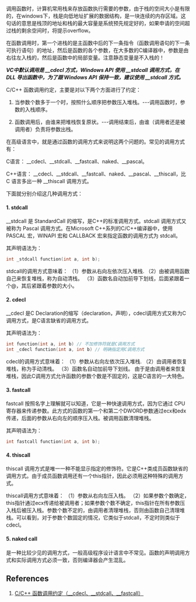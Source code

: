 调用函数时，计算机常用栈来存放函数执行需要的参数，由于栈的空间大小是有限的，在windows下，栈是向低地址扩展的数据结构，是一块连续的内存区域。这句话的意思是栈顶的地址和栈的最大容量是系统预先规定好的，如果申请的空间超过栈的剩余空间时，将提示overflow。

在函数调用时，第一个进栈的是主函数中后的下一条指令（函数调用语句的下一条可执行语句）的地址，然后是函数的各个参数，在大多数的C编译器中，参数是由右往左入栈的，然后是函数中的局部变量。注意静态变量是不入栈的！

***VC中默认调用是 __cdecl 方式，Windows API 使用 __stdcall 调用方式，在 DLL 导出函数中，为了跟 Windows API 保持一致，建议使用 __stdcall 方式。***

C/C++ 函数调用约定，主要是对以下两个方面进行了约定：

1. 当参数个数多于一个时，按照什么顺序把参数压入堆栈。---调用函数时，参数的入栈顺序。

2. 函数调用后，由谁来把堆栈恢复原状。---调用结束后，由谁（调用者还是被调用者）负责将参数出栈。

在高级语言中，就是通过函数的调用方式来说明这两个问题的。常见的调用方式有：

C语言： __cdecl、__stdcall、__fastcall、naked、__pascal。

C++语言： __cdecl、__stdcall、__fastcall、naked、__pascal、__thiscall，比 C 语言多出一种 __thiscall 调用方式。

下面就分别介绍这几种调用方式：

#### 1. stdcall

__stdcall 是 StandardCall 的缩写，是C++的标准调用方式。stdcall 调用方式又被称为 Pascal 调用方式。在Microsoft C++系列的C/C++编译器中，使用 PASCAL 宏，WINAPI 宏和 CALLBACK 宏来指定函数的调用方式为 stdcall。

其声明语法为：

```c++
int _stdcall function(int a, int b);
```

stdcall的调用方式意味着：
（1）参数从右向左依次压入堆栈.
（2）由被调用函数自己来恢复堆栈，称为自动清栈。
（3）函数名自动加前导下划线，后面紧跟着一个@，其后紧跟着参数的大小。

#### 2. cdecl

__cdecl 是C Declaration的缩写（declaration，声明），cdecl调用方式又称为C调用方式，是C语言缺省的调用方式。

其声明语法为：

```c++
int function(int a, int b) // 不加修饰符就是C调用方式
int _cdecl function(int a, int b) // 明确指定用C调用方式
```

cdecl的调用方式意味着：
（1）参数从右向左依次压入堆栈.
（2）由调用者恢复堆栈，称为手动清栈。
（3）函数名自动加前导下划线。
由于是由调用者来恢复堆栈，因此C调用方式允许函数的参数个数是不固定的，这是C语言的一大特色。

#### 3. fastcall

fastcall 按照名字上理解就可以知道，它是一种快速调用方式，因为它通过 CPU 寄存器来传递参数。此方式的函数的第一个和第二个DWORD参数通过ecx和edx传递，后面的参数从右向左的顺序压入栈。被调用函数清理堆栈。

其声明语法为：

```c++
int fastcall function(int a, int b);
```

#### 4. thiscall

thiscall 调用方式是唯一一种不能显示指定的修饰符。它是C++类成员函数缺省的调用方式。由于成员函数调用还有一个this指针，因此必须用这种特殊的调用方式。

thiscall调用方式意味着：
（1）参数从右向左压入栈。
（2）如果参数个数确定，this指针通过ecx传递给被调用者；如果参数个数不确定，this指针在所有参数压入栈后被压入栈。参数个数不定的，由调用者清理堆栈，否则由函数自己清理堆栈。可以看到，对于参数个数固定的情况，它类似于stdcall，不定时则类似于cdecl。

#### 5. naked call

是一种比较少见的调用方式，一般高级程序设计语言中不常见。函数的声明调用方式和实际调用方式必须一致，否则编译器会产生混乱。

## References

1. [C/C++ 函数调用约定（__cdecl、__stdcall、__fastcall）](https://blog.csdn.net/hellokandy/article/details/54603055)

